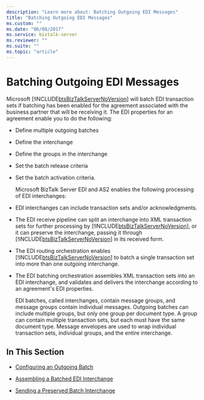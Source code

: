 ```yaml
---
description: "Learn more about: Batching Outgoing EDI Messages"
title: "Batching Outgoing EDI Messages"
ms.custom: ""
ms.date: "06/08/2017"
ms.service: biztalk-server
ms.reviewer: ""
ms.suite: ""
ms.topic: "article"
---
```

# Batching Outgoing EDI Messages
Microsoft [!INCLUDE[btsBizTalkServerNoVersion](../includes/btsbiztalkservernoversion-md.md)] will batch EDI transaction sets if batching has been enabled for the agreement associated with the business partner that will be receiving it. The EDI properties for an agreement enable you to do the following:  
  
- Define multiple outgoing batches  
  
- Define the interchange  
  
- Define the groups in the interchange  
  
- Set the batch release criteria  
  
- Set the batch activation criteria.  
  
  Microsoft BizTalk Server EDI and AS2 enables the following processing of EDI interchanges:  
  
- EDI interchanges can include transaction sets and/or acknowledgments.  
  
- The EDI receive pipeline can split an interchange into XML transaction sets for further processing by [!INCLUDE[btsBizTalkServerNoVersion](../includes/btsbiztalkservernoversion-md.md)], or it can preserve the interchange, passing it through [!INCLUDE[btsBizTalkServerNoVersion](../includes/btsbiztalkservernoversion-md.md)] in its received form.  
  
- The EDI routing orchestration enables [!INCLUDE[btsBizTalkServerNoVersion](../includes/btsbiztalkservernoversion-md.md)] to batch a single transaction set into more than one outgoing interchange.  
  
- The EDI batching orchestration assembles XML transaction sets into an EDI interchange, and validates and delivers the interchange according to an agreement's EDI properties.  
  
  EDI batches, called interchanges, contain message groups, and message groups contain individual messages. Outgoing batches can include multiple groups, but only one group per document type. A group can contain multiple transaction sets, but each must have the same document type. Message envelopes are used to wrap individual transaction sets, individual groups, and the entire interchange.  
  
## In This Section  
  
-   [Configuring an Outgoing Batch](../core/configuring-an-outgoing-batch.md)  
  
-   [Assembling a Batched EDI Interchange](../core/assembling-a-batched-edi-interchange.md)  
  
-   [Sending a Preserved Batch Interchange](../core/sending-a-preserved-batch-interchange.md)
